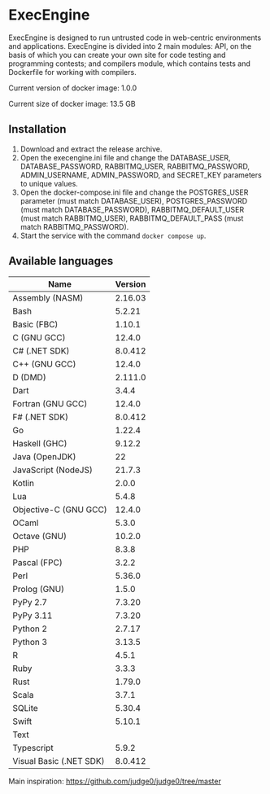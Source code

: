 # ExecEngine
ExecEngine is designed to run untrusted code in web-centric environments and applications. ExecEngine is divided into 2 main modules: API, on the basis of which you can create your own site for code testing and programming contests; and compilers module, which contains tests and Dockerfile for working with compilers.

Current version of docker image: 1.0.0

Current size of docker image: 13.5 GB

## Installation
1. Download and extract the release archive.
2. Open the execengine.ini file and change the DATABASE_USER, DATABASE_PASSWORD, RABBITMQ_USER, RABBITMQ_PASSWORD, ADMIN_USERNAME, ADMIN_PASSWORD, and SECRET_KEY parameters to unique values.
3. Open the docker-compose.ini file and change the POSTGRES_USER parameter (must match DATABASE_USER), POSTGRES_PASSWORD (must match DATABASE_PASSWORD), RABBITMQ_DEFAULT_USER (must match RABBITMQ_USER), RABBITMQ_DEFAULT_PASS (must match RABBITMQ_PASSWORD).
4. Start the service with the command `docker compose up`.

## Available languages

| Name                             | Version   |
|----------------------------------|-----------|
| Assembly (NASM)                  | 2.16.03   |
| Bash                             | 5.2.21    |
| Basic (FBC)                      | 1.10.1    |
| C (GNU GCC)                      | 12.4.0    |
| C# (.NET SDK)                    | 8.0.412   |
| C++ (GNU GCC)                    | 12.4.0    |
| D (DMD)                          | 2.111.0   |
| Dart                             | 3.4.4     |
| Fortran (GNU GCC)                | 12.4.0    |
| F# (.NET SDK)                    | 8.0.412   |
| Go                               | 1.22.4    |
| Haskell (GHC)                    | 9.12.2    |
| Java (OpenJDK)                   | 22        |
| JavaScript (NodeJS)              | 21.7.3    |
| Kotlin                           | 2.0.0     |
| Lua                              | 5.4.8     |
| Objective-C (GNU GCC)            | 12.4.0    |
| OCaml                            | 5.3.0     |
| Octave (GNU)                     | 10.2.0    |
| PHP                              | 8.3.8     |
| Pascal (FPC)                     | 3.2.2     |
| Perl                             | 5.36.0    |
| Prolog (GNU)                     | 1.5.0     |
| PyPy 2.7                         | 7.3.20    |
| PyPy 3.11                        | 7.3.20    |
| Python 2                         | 2.7.17    |
| Python 3                         | 3.13.5    |
| R                                | 4.5.1     |
| Ruby                             | 3.3.3     |
| Rust                             | 1.79.0    |
| Scala                            | 3.7.1     |
| SQLite                           | 5.30.4    |
| Swift                            | 5.10.1    |
| Text                             |           |
| Typescript                       | 5.9.2     |
| Visual Basic (.NET SDK)          | 8.0.412   |

Main inspiration: https://github.com/judge0/judge0/tree/master
